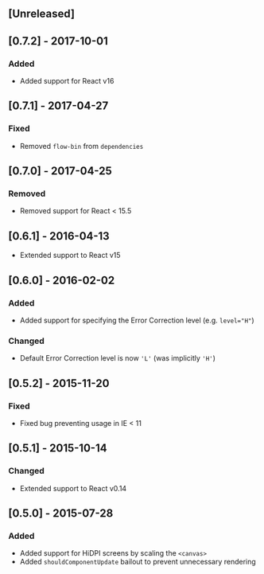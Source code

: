 ## [Unreleased]


## [0.7.2] - 2017-10-01

### Added
- Added support for React v16


## [0.7.1] - 2017-04-27

### Fixed
- Removed `flow-bin` from `dependencies`


## [0.7.0] - 2017-04-25

### Removed
- Removed support for React < 15.5


## [0.6.1] - 2016-04-13

- Extended support to React v15


## [0.6.0] - 2016-02-02

### Added
- Added support for specifying the Error Correction level (e.g. `level="H"`)

### Changed
- Default Error Correction level is now `'L'` (was implicitly `'H'`)


## [0.5.2] - 2015-11-20

### Fixed
- Fixed bug preventing usage in IE < 11


## [0.5.1] - 2015-10-14

### Changed
- Extended support to React v0.14


## [0.5.0] - 2015-07-28

### Added
- Added support for HiDPI screens by scaling the `<canvas>`
- Added `shouldComponentUpdate` bailout to prevent unnecessary rendering
